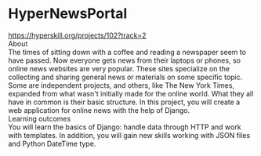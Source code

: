 # HyperNewsPortal
https://hyperskill.org/projects/102?track=2
<br>
About<br>
The times of sitting down with a coffee and reading a newspaper seem to have passed. Now everyone gets news from their laptops or phones, so online news websites are very popular. These sites specialize on the collecting and sharing general news or materials on some specific topic. Some are independent projects, and others, like The New York Times, expanded from what wasn't initially made for the online world. What they all have in common is their basic structure. In this project, you will create a web application for online news with the help of Django.<br>
Learning outcomes<br>
You will learn the basics of Django: handle data through HTTP and work with templates. In addition, you will gain new skills working with JSON files and Python DateTime type.
